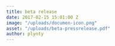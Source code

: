 ```yaml
---
title: beta release
date: 2017-02-15 15:01:00 Z
image: "/uploads/documen-icon.png"
asset: "/uploads/beta-pressrelease.pdf"
author: plynty
---
```


